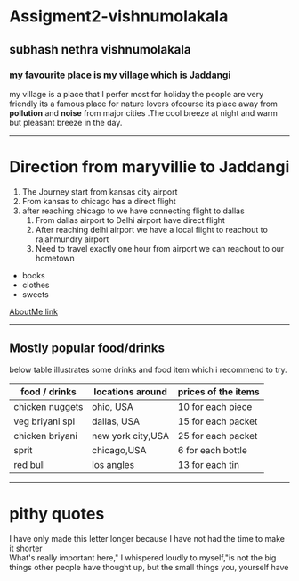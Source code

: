 # Assigment2-vishnumolakala

## subhash nethra vishnumolakala
### my favourite place is my village which is Jaddangi <br>

my village is a place that I perfer most for holiday the people are very friendly its a famous place for nature lovers ofcourse its place away from **pollution** and **noise** from major cities .The cool breeze at night and warm but pleasant breeze in the day.

-----

# Direction from maryvillie to Jaddangi 
1. The  Journey start from  kansas city airport  
2. From   kansas to chicago has a direct flight  
3. after reaching chicago to we have connecting flight to dallas
      1. From dallas airport to Delhi airport have direct flight 
      2. After reaching delhi airport we have a local flight to reachout to  rajahmundry airport 
      3. Need to travel exactly one hour from airport we can reachout to our hometown 

 * books 
 * clothes 
 * sweets 

 [AboutMe link](AboutMe.md)   


 -----

## Mostly popular food/drinks
below table illustrates some drinks and food item which i recommend  to try.


| food / drinks   | locations around | prices of the items |
| --------------- | ---------------  | ---------------     |
| chicken nuggets | ohio, USA        | 10 for each piece   |
| veg briyani spl | dallas, USA      | 15 for each packet  | 
| chicken briyani | new york city,USA| 25 for each packet  | 
|  sprit          | chicago,USA      | 6  for each bottle  |
| red bull        | los angles       | 13 for each tin     | 
---
# pithy quotes 
 I have only made this letter longer because I have not had the time to make it shorter<br>
 What's really important here," I whispered loudly to myself,"is not the big things other people have thought up, but the small things you, yourself have 







